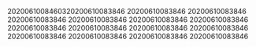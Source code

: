 2020061008460320200610083846
20200610083846
20200610083846
20200610083846
20200610083846
20200610083846
20200610083846
20200610083846
20200610083846
20200610083846
20200610083846
20200610083846
20200610083846
20200610083846
20200610083846
